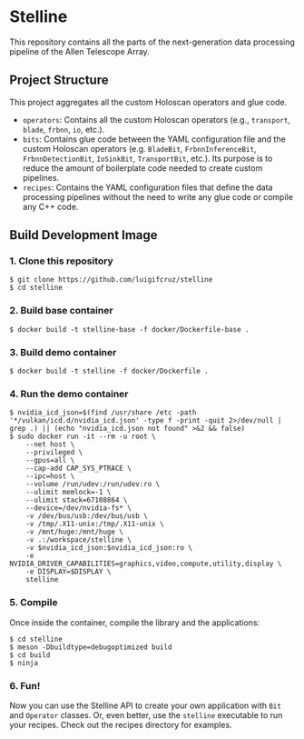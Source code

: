 # Stelline
This repository contains all the parts of the next-generation data processing pipeline of the Allen Telescope Array.

## Project Structure
This project aggregates all the custom Holoscan operators and glue code.

- `operators`: Contains all the custom Holoscan operators (e.g., `transport`, `blade`, `frbnn`, `io`, etc.).
- `bits`: Contains glue code between the YAML configuration file and the custom Holoscan operators (e.g. `BladeBit`, `FrbnnInferenceBit`, `FrbnnDetectionBit`, `IoSinkBit`, `TransportBit`, etc.). Its purpose is to reduce the amount of boilerplate code needed to create custom pipelines.
- `recipes`: Contains the YAML configuration files that define the data processing pipelines without the need to write any glue code or compile any C++ code.

## Build Development Image

### 1. Clone this repository
```
$ git clone https://github.com/luigifcruz/stelline
$ cd stelline
```

### 2. Build base container
```
$ docker build -t stelline-base -f docker/Dockerfile-base .
```

### 3. Build demo container
```
$ docker build -t stelline -f docker/Dockerfile .
```

### 4. Run the demo container
```
$ nvidia_icd_json=$(find /usr/share /etc -path '*/vulkan/icd.d/nvidia_icd.json' -type f -print -quit 2>/dev/null | grep .) || (echo "nvidia_icd.json not found" >&2 && false)
$ sudo docker run -it --rm -u root \
    --net host \
    --privileged \
    --gpus=all \
    --cap-add CAP_SYS_PTRACE \
    --ipc=host \
    --volume /run/udev:/run/udev:ro \
    --ulimit memlock=-1 \
    --ulimit stack=67108864 \
    --device=/dev/nvidia-fs* \
    -v /dev/bus/usb:/dev/bus/usb \
    -v /tmp/.X11-unix:/tmp/.X11-unix \
    -v /mnt/huge:/mnt/huge \
    -v .:/workspace/stelline \
    -v $nvidia_icd_json:$nvidia_icd_json:ro \
    -e NVIDIA_DRIVER_CAPABILITIES=graphics,video,compute,utility,display \
    -e DISPLAY=$DISPLAY \
    stelline
```

### 5. Compile
Once inside the container, compile the library and the applications:
```
$ cd stelline
$ meson -Dbuildtype=debugoptimized build
$ cd build
$ ninja
```

### 6. Fun!
Now you can use the Stelline API to create your own application with `Bit` and `Operator` classes. Or, even better, use the `stelline` executable to run your recipes. Check out the recipes directory for examples.
